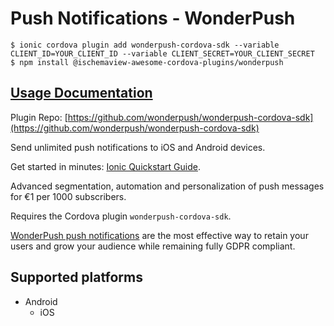 # Push Notifications - WonderPush

```
$ ionic cordova plugin add wonderpush-cordova-sdk --variable CLIENT_ID=YOUR_CLIENT_ID --variable CLIENT_SECRET=YOUR_CLIENT_SECRET 
$ npm install @ischemaview-awesome-cordova-plugins/wonderpush
```

## [Usage Documentation](https://danielsogl.gitbook.io/awesome-cordova-plugins/plugins/wonderpush/)

Plugin Repo: [https://github.com/wonderpush/wonderpush-cordova-sdk](https://github.com/wonderpush/wonderpush-cordova-sdk)

Send unlimited push notifications to iOS and Android devices.

Get started in minutes: [Ionic Quickstart Guide](https://docs.wonderpush.com/docs/ionic-quickstart).

Advanced segmentation, automation and personalization of push messages for €1 per 1000 subscribers.

Requires the Cordova plugin `wonderpush-cordova-sdk`.

[WonderPush push notifications](https://www.wonderpush.com) are the most effective way
to retain your users and grow your audience while remaining fully GDPR compliant.

## Supported platforms

- Android
  - iOS
  


